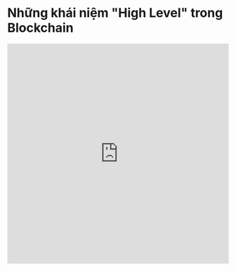 # Những khái niệm "High Level" trong Blockchain

<iframe width="100%" height="500" src="https://www.youtube.com/embed/i7kHiODqRTQ?si=HAoENDBGZFO7CEeN" title="YouTube video player" frameborder="0" allow="accelerometer; autoplay; clipboard-write; encrypted-media; gyroscope; picture-in-picture; web-share" referrerpolicy="strict-origin-when-cross-origin" allowfullscreen></iframe>
